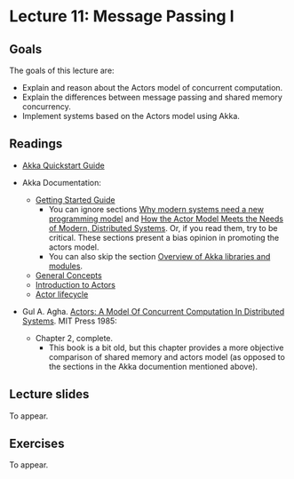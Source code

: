 # Lecture 11: Message Passing I

## Goals

The goals of this lecture are:

* Explain and reason about the Actors model of concurrent computation.
* Explain the differences between message passing and shared memory concurrency.
* Implement systems based on the Actors model using Akka.

## Readings

* [Akka Quickstart Guide](https://developer.lightbend.com/guides/akka-quickstart-java/)

* Akka Documentation:
  * [Getting Started Guide](https://doc.akka.io/docs/akka/current/typed/guide/index.html)
	* You can ignore sections [Why modern systems need a new programming model](https://doc.akka.io/docs/akka/current/typed/guide/actors-motivation.html#why-modern-systems-need-a-new-programming-model) and [How the Actor Model Meets the Needs of Modern, Distributed Systems](https://doc.akka.io/docs/akka/current/typed/guide/actors-intro.html#how-the-actor-model-meets-the-needs-of-modern-distributed-systems). Or, if you read them, try to be critical. These sections present a bias opinion in promoting the actors model.
	* You can also skip the section [Overview of Akka libraries and modules](https://doc.akka.io/docs/akka/current/typed/guide/modules.html#overview-of-akka-libraries-and-modules).
  * [General Concepts](https://doc.akka.io/docs/akka/current/general/index.html)
  * [Introduction to Actors](https://doc.akka.io/docs/akka/current/typed/actors.html#introduction-to-actors)
  * [Actor lifecycle](https://doc.akka.io/docs/akka/current/typed/actor-lifecycle.html#actor-lifecycle)

* Gul A. Agha. [Actors: A Model Of Concurrent Computation In Distributed Systems](https://apps.dtic.mil/dtic/tr/fulltext/u2/a157917.pdf). MIT Press 1985:
  * Chapter 2, complete.
	* This book is a bit old, but this chapter provides a more objective comparison of shared memory and actors model (as opposed to the sections in the Akka documention mentioned above).

## Lecture slides

To appear.

## Exercises

To appear.
